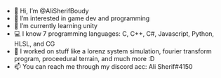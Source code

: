 - 👋 Hi, I’m @AliSherifBoudy
- 👀 I’m interested in game dev and programming
- 🌱 I’m currently learning unity
- 💻 I know 7 programming languages: C, C++, C#, Javascript, Python, HLSL, and CG
- 🏢 I worked on stuff like a lorenz system simulation, fourier transform program, proceedural terrain, and much more :D
- 📫 You can reach me through my discord acc: Ali Sherif#4150
